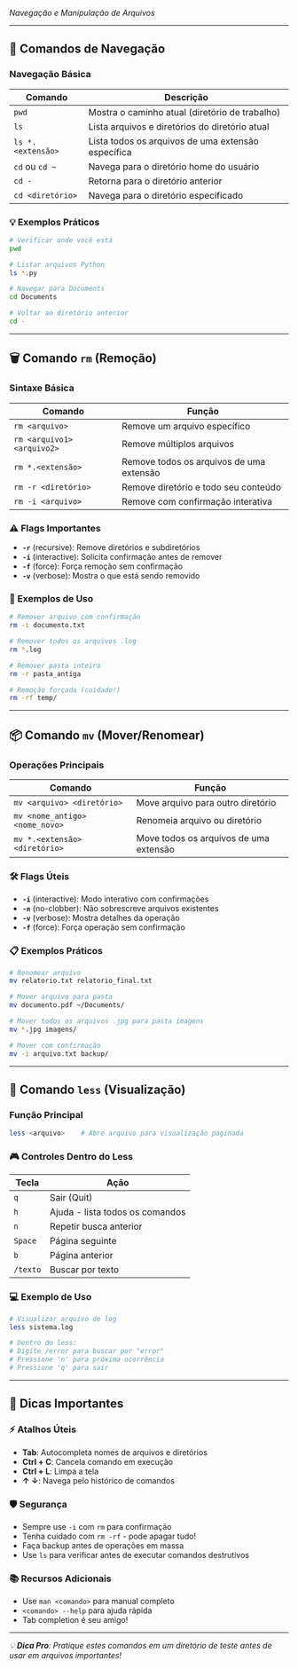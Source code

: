
*Navegação e Manipulação de Arquivos*

---

## 📁 Comandos de Navegação

### Navegação Básica
| Comando | Descrição |
|---------|-----------|
| `pwd` | Mostra o caminho atual (diretório de trabalho) |
| `ls` | Lista arquivos e diretórios do diretório atual |
| `ls *.<extensão>` | Lista todos os arquivos de uma extensão específica |
| `cd` ou `cd ~` | Navega para o diretório home do usuário |
| `cd -` | Retorna para o diretório anterior |
| `cd <diretório>` | Navega para o diretório especificado |

### 💡 Exemplos Práticos
```bash
# Verificar onde você está
pwd

# Listar arquivos Python
ls *.py

# Navegar para Documents
cd Documents

# Voltar ao diretório anterior
cd -
```

---

## 🗑️ Comando `rm` (Remoção)

### Sintaxe Básica
| Comando | Função |
|---------|--------|
| `rm <arquivo>` | Remove um arquivo específico |
| `rm <arquivo1> <arquivo2>` | Remove múltiplos arquivos |
| `rm *.<extensão>` | Remove todos os arquivos de uma extensão |
| `rm -r <diretório>` | Remove diretório e todo seu conteúdo |
| `rm -i <arquivo>` | Remove com confirmação interativa |

### ⚠️ Flags Importantes
- **`-r`** (recursive): Remove diretórios e subdiretórios
- **`-i`** (interactive): Solicita confirmação antes de remover
- **`-f`** (force): Força remoção sem confirmação
- **`-v`** (verbose): Mostra o que está sendo removido

### 🔧 Exemplos de Uso
```bash
# Remover arquivo com confirmação
rm -i documento.txt

# Remover todos os arquivos .log
rm *.log

# Remover pasta inteira
rm -r pasta_antiga

# Remoção forçada (cuidado!)
rm -rf temp/
```

---

## 📦 Comando `mv` (Mover/Renomear)

### Operações Principais
| Comando | Função |
|---------|--------|
| `mv <arquivo> <diretório>` | Move arquivo para outro diretório |
| `mv <nome_antigo> <nome_novo>` | Renomeia arquivo ou diretório |
| `mv *.<extensão> <diretório>` | Move todos os arquivos de uma extensão |

### 🛠️ Flags Úteis
- **`-i`** (interactive): Modo interativo com confirmações
- **`-n`** (no-clobber): Não sobrescreve arquivos existentes
- **`-v`** (verbose): Mostra detalhes da operação
- **`-f`** (force): Força operação sem confirmação

### 📋 Exemplos Práticos
```bash
# Renomear arquivo
mv relatorio.txt relatorio_final.txt

# Mover arquivo para pasta
mv documento.pdf ~/Documents/

# Mover todos os arquivos .jpg para pasta imagens
mv *.jpg imagens/

# Mover com confirmação
mv -i arquivo.txt backup/
```

---

## 📖 Comando `less` (Visualização)

### Função Principal
```bash
less <arquivo>    # Abre arquivo para visualização paginada
```

### 🎮 Controles Dentro do Less
| Tecla | Ação |
|-------|------|
| `q` | Sair (Quit) |
| `h` | Ajuda - lista todos os comandos |
| `n` | Repetir busca anterior |
| `Space` | Página seguinte |
| `b` | Página anterior |
| `/texto` | Buscar por texto |

### 💻 Exemplo de Uso
```bash
# Visualizar arquivo de log
less sistema.log

# Dentro do less:
# Digite /error para buscar por "error"
# Pressione 'n' para próxima ocorrência
# Pressione 'q' para sair
```

---

## 🎯 Dicas Importantes

### ⚡ Atalhos Úteis
- **Tab**: Autocompleta nomes de arquivos e diretórios
- **Ctrl + C**: Cancela comando em execução
- **Ctrl + L**: Limpa a tela
- **↑ ↓**: Navega pelo histórico de comandos

### 🛡️ Segurança
- Sempre use `-i` com `rm` para confirmação
- Tenha cuidado com `rm -rf` - pode apagar tudo!
- Faça backup antes de operações em massa
- Use `ls` para verificar antes de executar comandos destrutivos

### 📚 Recursos Adicionais
- Use `man <comando>` para manual completo
- `<comando> --help` para ajuda rápida
- Tab completion é seu amigo!

---

*💡 **Dica Pro**: Pratique estes comandos em um diretório de teste antes de usar em arquivos importantes!*